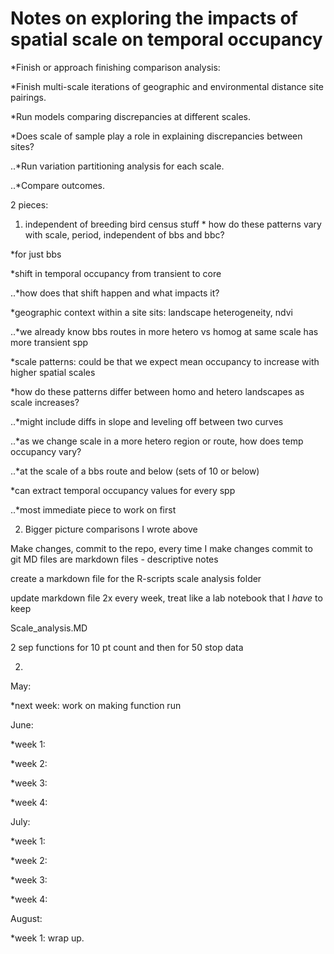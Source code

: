 # Notes on exploring the impacts of spatial scale on temporal occupancy

*Finish or approach finishing comparison analysis: 

*Finish multi-scale iterations of geographic and environmental distance site pairings. 

*Run models comparing discrepancies at different scales. 

*Does scale of sample play a role in explaining discrepancies between sites? 
 
..*Run variation partitioning analysis for each scale. 

..*Compare outcomes. 


2 pieces: 

1) independent of breeding bird census stuff * how do these patterns vary with scale, period, independent of bbs and bbc? 

*for just bbs 

*shift in temporal occupancy from transient to core 

..*how does that shift happen and what impacts it? 

*geographic context within a site sits: landscape heterogeneity, ndvi 

..*we already know bbs routes in more hetero vs homog at same scale has more transient spp 

*scale patterns: could be that we expect mean occupancy to increase with higher spatial scales 

*how do these patterns differ between homo and hetero landscapes as scale increases? 

..*might include diffs in slope and leveling off between two curves 

..*as we change scale in a more hetero region or route, how does temp occupancy vary? 

..*at the scale of a bbs route and below (sets of 10 or below) 

*can extract temporal occupancy values for every spp 

..*most immediate piece to work on first

2) Bigger picture comparisons I wrote above 


Make changes, commit to the repo, every time I make changes commit to git 
MD files are markdown files - descriptive notes 

create a markdown file for the R-scripts scale analysis folder  

update markdown file 2x every week, treat like a lab notebook that I *have* to keep 

Scale_analysis.MD


2 sep functions for 10 pt count and then for 50 stop data 



2) 


May: 

*next week: work on making function run 

June: 

*week 1:
 
*week 2:

*week 3:

*week 4:


July: 

*week 1: 

*week 2: 

*week 3: 

*week 4:


August: 

*week 1: wrap up. 


